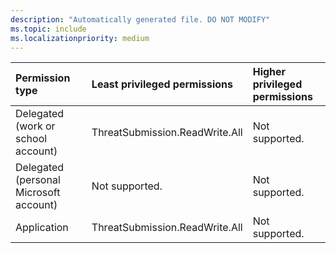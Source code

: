 ```yaml
---
description: "Automatically generated file. DO NOT MODIFY"
ms.topic: include
ms.localizationpriority: medium
---
```


|Permission type|Least privileged permissions|Higher privileged permissions|
|:---|:---|:---|
|Delegated (work or school account)|ThreatSubmission.ReadWrite.All|Not supported.|
|Delegated (personal Microsoft account)|Not supported.|Not supported.|
|Application|ThreatSubmission.ReadWrite.All|Not supported.|

